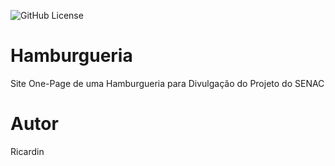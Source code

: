 ![GitHub License](https://img.shields.io/github/license/Ricardiin/one-page?style=social)


# Hamburgueria
Site One-Page de uma Hamburgueria para Divulgação do Projeto do SENAC
# Autor
Ricardin
